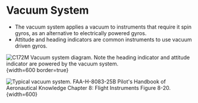 # Vacuum System

* The vacuum system applies a vacuum to instruments that require it spin gyros, as an alternative to electrically powered gyros.
* Attitude and heading indicators are common instruments to use vacuum driven gyros.

![C172M Vacuum system diagram. Note the heading indicator and attitude indicator are powered by the vacuum system.](/img/c172m-poh-vacuum-system.jpg){width=600 border=true}

![Typical vacuum system. [FAA-H-8083-25B Pilot's Handbook of Aeronautical Knowledge](https://www.faa.gov/regulations_policies/handbooks_manuals/aviation/phak) [Chapter 8: Flight Instruments](https://www.faa.gov/sites/faa.gov/files/regulations_policies/handbooks_manuals/aviation/phak/10_phak_ch8.pdf) Figure 8-20.](/img/phak/phak-figure-8-20-typical-vacuum-system.jpg){width=600}
